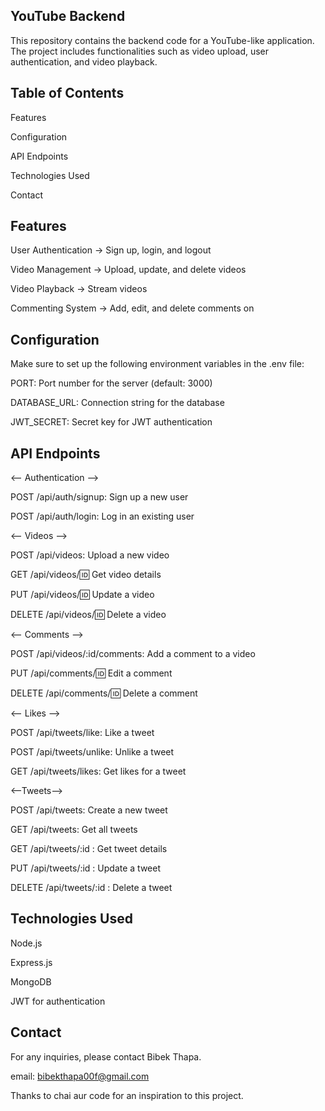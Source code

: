 ## YouTube Backend

This repository contains the backend code for a YouTube-like application. The project includes functionalities such as video upload, user authentication, and video playback.

## Table of Contents

Features

Configuration

API Endpoints

Technologies Used

Contact

## Features

User Authentication -> Sign up, login, and logout

Video Management -> Upload, update, and delete videos

Video Playback -> Stream videos

Commenting System -> Add, edit, and delete comments on

## Configuration

Make sure to set up the following environment variables in the .env file:

PORT: Port number for the server (default: 3000)

DATABASE_URL: Connection string for the database

JWT_SECRET: Secret key for JWT authentication

## API Endpoints

<-- Authentication -->

POST /api/auth/signup: Sign up a new user

POST /api/auth/login: Log in an existing user

<-- Videos -->

POST /api/videos: Upload a new video

GET /api/videos/:id: Get video details

PUT /api/videos/:id: Update a video

DELETE /api/videos/:id: Delete a video

<-- Comments -->

POST /api/videos/:id/comments: Add a comment to a video

PUT /api/comments/:id: Edit a comment

DELETE /api/comments/:id: Delete a comment

<-- Likes -->

POST /api/tweets/like: Like a tweet

POST /api/tweets/unlike: Unlike a tweet

GET /api/tweets/likes: Get likes for a tweet

<--Tweets-->

POST /api/tweets: Create a new tweet

GET /api/tweets: Get all tweets

GET /api/tweets/:id : Get tweet details

PUT /api/tweets/:id : Update a tweet

DELETE /api/tweets/:id : Delete a tweet

## Technologies Used

Node.js

Express.js

MongoDB

JWT for authentication

## Contact

For any inquiries, please contact Bibek Thapa.

email: bibekthapa00f@gmail.com

Thanks to chai aur code for an inspiration to this project.
